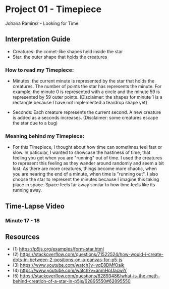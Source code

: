 # Project 01 - Timepiece
Johana Ramirez - Looking for Time

## Interpretation Guide
- Creatures: the comet-like shapes held inside the star 
- Star: the outer shape that holds the creatures 

### How to read my Timepiece:
- Minutes: the current minute is represented by the star that holds the creatures. 
The number of points the star has represents the minute. For example, the minute 0 
is represented with a circle and the minute 59 is represented by 59 outer points. 
(Disclaimer: the shapes for minute 1 is a rectangle because I have not implemented a teardrop shape yet)

- Seconds: Each creature represents the current second. A new creature is added as a seconds increases. 
(Disclaimer: some creatures escape the star due to a bug)

### Meaning behind my Timepiece:
- For this Timepiece, I thought about how time can sometimes feel fast or slow. In paticular, I wanted to 
showcase the hastiness of time, that feeling you get when you are "running" out of time. I used the 
creatures to represent this feeling as they wander around randomly and seem a bit lost. As there are more
creatures, things become more chaotic, when you are nearing the end of a minute, when time is "running out". 
I also choose the star to represent the minutes because I imagine this taking place in space. Space feels 
far away similar to how time feels like its running away.  

## Time-Lapse Video  
### Minute 17 - 18

## Resources 
- (1) https://p5js.org/examples/form-star.html
- (2) https://stackoverflow.com/questions/71522524/how-would-i-create-dots-in-between-2-positions-on-a-canvas-for-p5-js
- (3) https://www.youtube.com/watch?v=vqE8DMfOajk 
- (4) https://www.youtube.com/watch?v=anmHpUacwiY 
- (5) https://stackoverflow.com/questions/62893486/what-is-the-math-behind-creation-of-a-star-in-p5js/62895550#62895550

